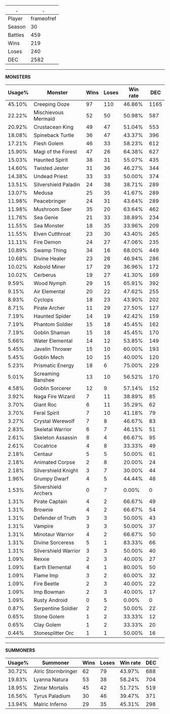 .|.
|-|-
Player|frameofref
Season|30
Battles|459
Wins|219
Loses|240
DEC|2582

---
**MONSTERS**

Usage%|Monster|Wins|Loses|Win rate|DEC|
-|-|-|-|-|-|
45.10%|Creeping Ooze|97|110|46.86%|1165|
22.22%|Mischievous Mermaid|52|50|50.98%|587|
20.92%|Crustacean King|49|47|51.04%|553|
18.08%|Spineback Turtle|36|47|43.37%|396|
17.21%|Flesh Golem|46|33|58.23%|612|
15.90%|Magi of the Forest|47|26|64.38%|627|
15.03%|Haunted Spirit|38|31|55.07%|435|
14.60%|Twisted Jester|31|36|46.27%|344|
14.38%|Undead Priest|33|33|50.00%|374|
13.51%|Silvershield Paladin|24|38|38.71%|289|
13.07%|Medusa|25|35|41.67%|289|
11.98%|Peacebringer|24|31|43.64%|289|
11.98%|Mushroom Seer|35|20|63.64%|462|
11.76%|Sea Genie|21|33|38.89%|234|
11.55%|Sea Monster|18|35|33.96%|209|
11.55%|Elven Cutthroat|23|30|43.40%|265|
11.11%|Fire Demon|24|27|47.06%|235|
10.89%|Swamp Thing|34|16|68.00%|449|
10.68%|Divine Healer|23|26|46.94%|286|
10.02%|Kobold Miner|17|29|36.96%|172|
10.02%|Cerberus|19|27|41.30%|169|
9.59%|Wood Nymph|29|15|65.91%|392|
9.15%|Air Elemental|20|22|47.62%|255|
8.93%|Cyclops|18|23|43.90%|202|
8.71%|Pirate Archer|11|29|27.50%|127|
7.19%|Haunted Spider|14|19|42.42%|159|
7.19%|Phantom Soldier|15|18|45.45%|162|
7.19%|Goblin Shaman|15|18|45.45%|170|
5.66%|Water Elemental|14|12|53.85%|149|
5.45%|Javelin Thrower|15|10|60.00%|193|
5.45%|Goblin Mech|10|15|40.00%|120|
5.23%|Prismatic Energy|18|6|75.00%|229|
5.01%|Screaming Banshee|13|10|56.52%|170|
4.58%|Goblin Sorcerer|12|9|57.14%|152|
3.92%|Naga Fire Wizard|7|11|38.89%|85|
3.70%|Giant Roc|6|11|35.29%|62|
3.70%|Feral Spirit|7|10|41.18%|79|
3.27%|Crystal Werewolf|7|8|46.67%|83|
2.83%|Skeletal Warrior|6|7|46.15%|51|
2.61%|Skeleton Assassin|8|4|66.67%|95|
2.61%|Cocatrice|4|8|33.33%|49|
2.18%|Centaur|5|5|50.00%|61|
2.18%|Animated Corpse|2|8|20.00%|24|
2.18%|Silvershield Knight|3|7|30.00%|44|
1.96%|Grumpy Dwarf|4|5|44.44%|48|
1.53%|Silvershield Archers|0|7|0.00%|0|
1.31%|Pirate Captain|4|2|66.67%|49|
1.31%|Brownie|4|2|66.67%|54|
1.31%|Defender of Truth|3|3|50.00%|43|
1.31%|Vampire|3|3|50.00%|37|
1.31%|Minotaur Warrior|4|2|66.67%|50|
1.31%|Divine Sorceress|5|1|83.33%|66|
1.31%|Silvershield Warrior|3|3|50.00%|40|
1.09%|Rexxie|2|3|40.00%|27|
1.09%|Earth Elemental|4|1|80.00%|50|
1.09%|Flame Imp|3|2|60.00%|32|
1.09%|Fire Beetle|2|3|40.00%|22|
1.09%|Imp Bowman|2|3|40.00%|17|
1.09%|Rusty Android|0|5|0.00%|0|
0.87%|Serpentine Soldier|2|2|50.00%|22|
0.65%|Stone Golem|1|2|33.33%|12|
0.65%|Clay Golem|1|2|33.33%|20|
0.44%|Stonesplitter Orc|1|1|50.00%|16|

---
**SUMMONERS**

Usage%|Summoner|Wins|Loses|Win rate|DEC|
-|-|-|-|-|-|
30.72%|Alric Stormbringer|62|79|43.97%|688|
19.83%|Lyanna Natura|53|38|58.24%|704|
18.95%|Zintar Mortalis|45|42|51.72%|519|
16.56%|Tyrus Paladium|30|46|39.47%|371|
13.94%|Malric Inferno|29|35|45.31%|298|

